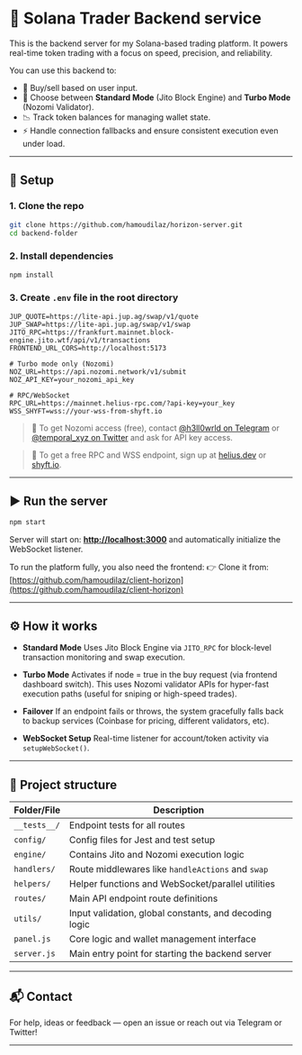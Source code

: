 # 🧠 Solana Trader Backend service

This is the backend server for my Solana-based trading platform. It powers real-time token trading with a focus on speed, precision, and reliability.

You can use this backend to:

* 🔄 Buy/sell based on user input.
* 🚀 Choose between **Standard Mode** (Jito Block Engine) and **Turbo Mode** (Nozomi Validator).
* 📉 Track token balances for managing wallet state.
* ⚡ Handle connection fallbacks and ensure consistent execution even under load.

---

## 💪 Setup

### 1. Clone the repo

```bash
git clone https://github.com/hamoudilaz/horizon-server.git
cd backend-folder
```

### 2. Install dependencies

```bash
npm install
```

### 3. Create `.env` file in the root directory

```env
JUP_QUOTE=https://lite-api.jup.ag/swap/v1/quote
JUP_SWAP=https://lite-api.jup.ag/swap/v1/swap
JITO_RPC=https://frankfurt.mainnet.block-engine.jito.wtf/api/v1/transactions
FRONTEND_URL_CORS=http://localhost:5173

# Turbo mode only (Nozomi)
NOZ_URL=https://api.nozomi.network/v1/submit
NOZ_API_KEY=your_nozomi_api_key

# RPC/WebSocket
RPC_URL=https://mainnet.helius-rpc.com/?api-key=your_key
WSS_SHYFT=wss://your-wss-from-shyft.io
```

> 💬 To get Nozomi access (free), contact [@h3ll0wrld on Telegram](https://t.me/h3ll0wrld) or [@temporal\_xyz on Twitter](https://x.com/temporal_xyz) and ask for API key access.

> 🔑 To get a free RPC and WSS endpoint, sign up at [helius.dev](https://www.helius.dev) or [shyft.io](https://shyft.io).

---

## ▶️ Run the server

```bash
npm start
```

Server will start on:
**[http://localhost:3000](http://localhost:3000)**
and automatically initialize the WebSocket listener.

To run the platform fully, you also need the frontend:
👉 Clone it from: [https://github.com/hamoudilaz/client-horizon](https://github.com/hamoudilaz/client-horizon)

---

## ⚙️ How it works

* **Standard Mode**
  Uses Jito Block Engine via `JITO_RPC` for block-level transaction monitoring and swap execution.

* **Turbo Mode**
  Activates if node = true in the buy request (via frontend dashboard switch). This uses Nozomi validator APIs for hyper-fast execution paths (useful for sniping or high-speed trades).

* **Failover**
  If an endpoint fails or throws, the system gracefully falls back to backup services (Coinbase for pricing, different validators, etc).

* **WebSocket Setup**
  Real-time listener for account/token activity via `setupWebSocket()`.

---

## 📂 Project structure

| Folder/File  | Description                                            |
| ------------ | ------------------------------------------------------ |
| `__tests__/` | Endpoint tests for all routes                          |
| `config/`    | Config files for Jest and test setup                   |
| `engine/`    | Contains Jito and Nozomi execution logic               |
| `handlers/`  | Route middlewares like `handleActions` and `swap`      |
| `helpers/`   | Helper functions and WebSocket/parallel utilities      |
| `routes/`    | Main API endpoint route definitions                    |
| `utils/`     | Input validation, global constants, and decoding logic |
| `panel.js`   | Core logic and wallet management interface             |
| `server.js`  | Main entry point for starting the backend server       |

---

## 📬 Contact

For help, ideas or feedback — open an issue or reach out via Telegram or Twitter!

---
